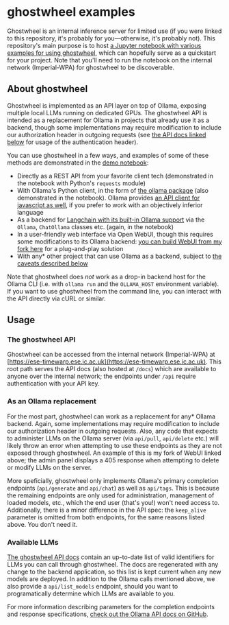 # ghostwheel examples

Ghostwheel is an internal inference server for limited use (if you were linked to this repository, it's probably for you—otherwise, it's probably not). This repository's main purpose is to host [a Jupyter notebook with various examples for using ghostwheel](demo.ipynb), which can hopefully serve as a quickstart for your project. Note that you'll need to run the notebook on the internal network (Imperial-WPA) for ghostwheel to be discoverable.

## About ghostwheel

Ghostwheel is implemented as an API layer on top of Ollama, exposing multiple local LLMs running on dedicated GPUs. The ghostwheel API is intended as a replacement for Ollama in projects that already use it as a backend, though some implementations may require modification to include our authorization header in outgoing requests (see [the API docs linked below](#the-ghostwheel-api) for usage of the authentication header).

You can use ghostwheel in a few ways, and examples of some of these methods are demonstrated in the [demo notebook](demo.ipynb):
- Directly as a REST API from your favorite client tech (demonstrated in the notebook with Python's `requests` module)
- With Ollama's Python client, in the form of [the ollama package](https://github.com/ollama/ollama-python) (also demonstrated in the notebook). Ollama provides [an API client for javascript as well](https://github.com/ollama/ollama-js), if you prefer to work with an objectively inferior language
- As a backend for [Langchain with its built-in Ollama support](https://python.langchain.com/v0.2/docs/integrations/providers/ollama/) via the `Ollama`, `ChatOllama` classes etc. (again, in the notebook)
- In a user-friendly web interface via Open WebUI, though this requires some modifications to its Ollama backend: [you can build WebUI from my fork here](https://github.com/enwask/ghostwheel-webui) for a plug-and-play solution
- With any* other project that can use Ollama as a backend, subject to [the caveats described below](#as-an-ollama-replacement)

Note that ghostwheel does *not* work as a drop-in backend host for the Ollama CLI (i.e. with `ollama run` and the `OLLAMA_HOST` environment variable). If you want to use ghostwheel from the command line, you can interact with the API directly via cURL or similar.

## Usage

### The ghostwheel API

Ghostwheel can be accessed from the internal network (Imperial-WPA) at [https://ese-timewarp.ese.ic.ac.uk](https://ese-timewarp.ese.ic.ac.uk). This root path serves the API docs (also hosted at `/docs`) which are available to anyone over the internal network; the endpoints under `/api` require authentication with your API key.

### As an Ollama replacement

For the most part, ghostwheel can work as a replacement for any* Ollama backend. Again, some implementations may require modification to include our authorization header in outgoing requests. Also, any code that expects to administer LLMs on the Ollama server (via `api/pull`, `api/delete` etc.) will likely throw an error when attempting to use these endpoints as they are not exposed through ghostwheel. An example of this is my fork of WebUI linked above; the admin panel displays a 405 response when attempting to delete or modify LLMs on the server.

More speficially, ghostwheel only implements Ollama's primary completion endpoints (`api/generate` and `api/chat`) as well as `api/tags`. This is because the remaining endpoints are only used for administration, management of loaded models, etc., which the end user (that's you!) won't need access to. Additionally, there is a minor difference in the API spec: the `keep_alive` parameter is omitted from both endpoints, for the same reasons listed above. You don't need it.


### Available LLMs

[The ghostwheel API docs](https://ese-timewarp.ese.ic.ac.uk) contain an up-to-date list of valid identifiers for LLMs you can call through ghostwheel. The docs are regenerated with any change to the backend application, so this list is kept current when any new models are deployed. In addition to the Ollama calls mentioned above, we also provide a `api/list_models` endpoint, should you want to programatically determine which LLMs are available to you.

For more information describing parameters for the completion endpoints and response specifications, [check out the Ollama API docs on GitHub](https://github.com/ollama/ollama/blob/main/docs/api.md).
